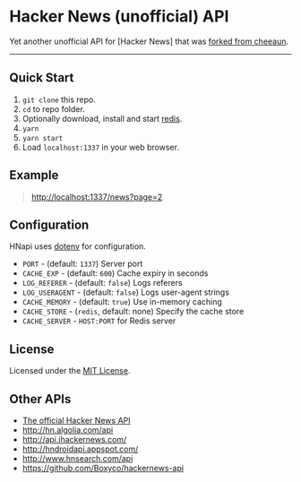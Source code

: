 Hacker News (unofficial) API
============================

Yet another unofficial API for [Hacker News] that was [forked from cheeaun](https://github.com/cheeaun/node-hnapi).

---

Quick Start
----------

1. `git clone` this repo.
2. `cd` to repo folder.
3. Optionally download, install and start [redis](http://redis.io/download).
4. `yarn`
5. `yarn start`
6. Load `localhost:1337` in your web browser.


Example
-------------

> <http://localhost:1337/news?page=2>

Configuration
-------------

HNapi uses [dotenv](https://github.com/motdotla/dotenv) for configuration.

- `PORT` - (default: `1337`) Server port
- `CACHE_EXP` - (default: `600`) Cache expiry in seconds
- `LOG_REFERER` - (default: `false`) Logs referers
- `LOG_USERAGENT` - (default: `false`) Logs user-agent strings
- `CACHE_MEMORY` - (default: `true`) Use in-memory caching
- `CACHE_STORE` - (`redis`, default: none) Specify the cache store
- `CACHE_SERVER` - `HOST:PORT` for Redis server

License
-------

Licensed under the [MIT License](http://cheeaun.mit-license.org/).

Other APIs
----------

- [The official Hacker News API](https://github.com/HackerNews/API)
- <http://hn.algolia.com/api>
- <http://api.ihackernews.com/>
- <http://hndroidapi.appspot.com/>
- <http://www.hnsearch.com/api>
- <https://github.com/Boxyco/hackernews-api>
